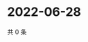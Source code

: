 # 2022-06-28

共 0 条

<!-- BEGIN WEIBO -->
<!-- 最后更新时间 Tue Jun 28 2022 07:15:19 GMT+0800 (China Standard Time) -->

<!-- END WEIBO -->
